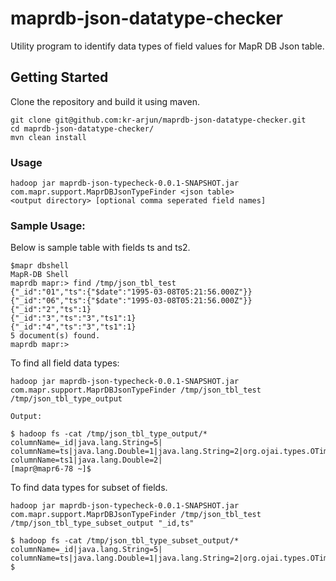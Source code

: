 # maprdb-json-datatype-checker

Utility program to identify data types of field values for MapR DB Json table.

## Getting Started

Clone the repository and build it using maven.

```
git clone git@github.com:kr-arjun/maprdb-json-datatype-checker.git
cd maprdb-json-datatype-checker/
mvn clean install
```

### Usage


```
hadoop jar maprdb-json-typecheck-0.0.1-SNAPSHOT.jar com.mapr.support.MaprDBJsonTypeFinder <json table> 
<output directory> [optional comma seperated field names]
```

### Sample Usage:

Below is sample table with fields ts and ts2.

```
$mapr dbshell
MapR-DB Shell
maprdb mapr:> find /tmp/json_tbl_test
{"_id":"01","ts":{"$date":"1995-03-08T05:21:56.000Z"}}
{"_id":"06","ts":{"$date":"1995-03-08T05:21:56.000Z"}}
{"_id":"2","ts":1}
{"_id":"3","ts":"3","ts1":1}
{"_id":"4","ts":"3","ts1":1}
5 document(s) found.
maprdb mapr:>
```
To find all field data types:
```
hadoop jar maprdb-json-typecheck-0.0.1-SNAPSHOT.jar com.mapr.support.MaprDBJsonTypeFinder /tmp/json_tbl_test /tmp/json_tbl_type_output

Output:

$ hadoop fs -cat /tmp/json_tbl_type_output/*
columnName=_id|java.lang.String=5|
columnName=ts|java.lang.Double=1|java.lang.String=2|org.ojai.types.OTimestamp=2|
columnName=ts1|java.lang.Double=2|
[mapr@mapr6-78 ~]$

```

To find data types for subset of fields.

```
hadoop jar maprdb-json-typecheck-0.0.1-SNAPSHOT.jar com.mapr.support.MaprDBJsonTypeFinder /tmp/json_tbl_test /tmp/json_tbl_type_subset_output "_id,ts"

$ hadoop fs -cat /tmp/json_tbl_type_subset_output/*
columnName=_id|java.lang.String=5|
columnName=ts|java.lang.Double=1|java.lang.String=2|org.ojai.types.OTimestamp=2|
$
```


